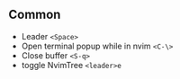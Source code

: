 ## Common
- Leader `<Space>`
- Open terminal popup while in nvim `<C-\>`
- Close buffer `<S-q>`
- toggle NvimTree `<leader>e`





